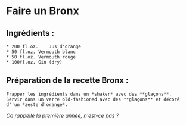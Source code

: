 # Faire un Bronx

## Ingrédients :
	* 200 fl.oz. 	Jus d'orange
	* 50 fl.oz.	Vermouth blanc
	* 50 fl.oz.	Vermouth rouge
	* 100fl.oz.	Gin (dry)

## Préparation de la recette Bronx :
	Frapper les ingrédients dans un *shaker* avec des **glaçons**. 
	Servir dans un verre old-fashioned avec des **glaçons** et décoré d''un *zeste d'orange*.

*Ca rappelle la première année, n'est-ce pas ?*
